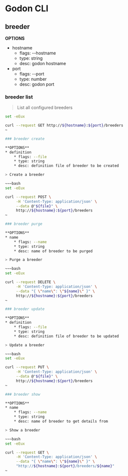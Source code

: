<!--
Copyright (c) 2019 Matthias Tafelmeier.

This file is part of godon

godon is free software: you can redistribute it and/or modify
it under the terms of the GNU Affero General Public License as
published by the Free Software Foundation, either version 3 of the
License, or (at your option) any later version.

godon is distributed in the hope that it will be useful,
but WITHOUT ANY WARRANTY; without even the implied warranty of
MERCHANTABILITY or FITNESS FOR A PARTICULAR PURPOSE.  See the
GNU Affero General Public License for more details.

You should have received a copy of the GNU Affero General Public License
along with this godon. If not, see <http://www.gnu.org/licenses/>.
-->
# Godon CLI

## breeder

**OPTIONS**
* hostname
    * flags: --hostname
    * type: string
    * desc: godon hostname
* port
    * flags: --port
    * type: number
    * desc: godon port

### breeder list

> List all configured breeders

~~~bash
set -eEux

curl --request GET http://${hostname}:${port}/breeders
~

### breeder create

**OPTIONS**
* definition 
    * flags: --file
    * type: string 
    * desc: definition file of breeder to be created

> Create a breeder

~~~bash
set -eEux

curl --request POST \
     -H 'Content-Type: application/json' \
     --data @"${file}" \
     http://${hostname}:${port}/breeders
~

### breeder purge

**OPTIONS**
* name 
    * flags: --name
    * type: string 
    * desc: name of breeder to be purged

> Purge a breeder

~~~bash
set -eEux

curl --request DELETE \
     -H 'Content-Type: application/json' \
     --data "{ \"name\": \"${name}\" }" \
     http://${hostname}:${port}/breeders
~

### breeder update

**OPTIONS**
* definition 
    * flags: --file
    * type: string 
    * desc: definition file of breeder to be updated 

> Update a breeder

~~~bash
set -eEux

curl --request PUT \
     -H 'Content-Type: application/json' \
     --data @"${file}" \
     http://${hostname}:${port}/breeders
~

### breeder show

**OPTIONS**
* name 
    * flags: --name
    * type: string 
    * desc: name of breeder to get details from 

> Show a breeder

~~~bash
set -eEux

curl --request GET \
     -H 'Content-Type: application/json' \
     --data "{ \"name\": \"${name}\" }" \
     "http://${hostname}:${port}/breeders/${name}"
~

